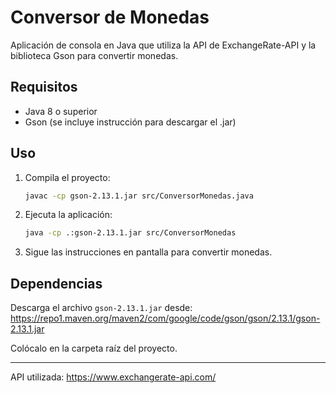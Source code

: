 # Conversor de Monedas

Aplicación de consola en Java que utiliza la API de ExchangeRate-API y la biblioteca Gson para convertir monedas.

## Requisitos
- Java 8 o superior
- Gson (se incluye instrucción para descargar el .jar)

## Uso
1. Compila el proyecto:
   ```sh
   javac -cp gson-2.13.1.jar src/ConversorMonedas.java
   ```
2. Ejecuta la aplicación:
   ```sh
   java -cp .:gson-2.13.1.jar src/ConversorMonedas
   ```
3. Sigue las instrucciones en pantalla para convertir monedas.

## Dependencias
Descarga el archivo `gson-2.13.1.jar` desde:
https://repo1.maven.org/maven2/com/google/code/gson/gson/2.13.1/gson-2.13.1.jar

Colócalo en la carpeta raíz del proyecto.

---

API utilizada: https://www.exchangerate-api.com/
